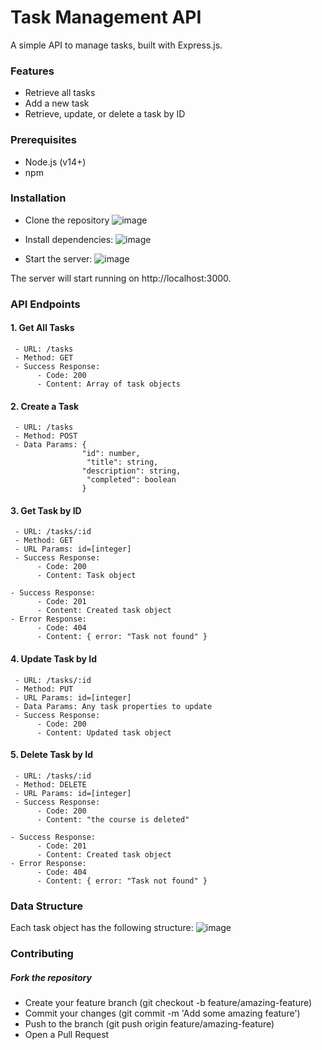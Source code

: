 # Task Management API
 A simple API to manage tasks, built with Express.js.

### Features
 - Retrieve all tasks
 - Add a new task
 - Retrieve, update, or delete a task by ID
### Prerequisites
 - Node.js (v14+)
 - npm
### Installation
 - Clone the repository
![image](https://github.com/user-attachments/assets/43bcc792-454e-4191-82d0-54a349d8a93d)

 -  Install dependencies:
![image](https://github.com/user-attachments/assets/b6218050-1e31-4213-a893-f0cfc5b2b092)

 - Start the server:
![image](https://github.com/user-attachments/assets/6d8ffbd4-d3d9-42ef-83c3-a80608fd18b8)

The server will start running on http://localhost:3000.

### API Endpoints
#### 1. Get All Tasks
     - URL: /tasks
     - Method: GET
     - Success Response:
          - Code: 200
          - Content: Array of task objects

#### 2. Create a Task
     - URL: /tasks
     - Method: POST
     - Data Params: {
                    "id": number,
                     "title": string,
                    "description": string,
                     "completed": boolean
                    } 

#### 3. Get Task by ID
     - URL: /tasks/:id
     - Method: GET
     - URL Params: id=[integer]
     - Success Response:
          - Code: 200
          - Content: Task object
                    
    - Success Response:
          - Code: 201
          - Content: Created task object
    - Error Response:
          - Code: 404
          - Content: { error: "Task not found" }

 #### 4. Update Task by Id
     - URL: /tasks/:id
     - Method: PUT
     - URL Params: id=[integer]
     - Data Params: Any task properties to update
     - Success Response:
          - Code: 200
          - Content: Updated task object
#### 5. Delete Task by Id
     - URL: /tasks/:id
     - Method: DELETE
     - URL Params: id=[integer]
     - Success Response:
          - Code: 200
          - Content: "the course is deleted"
                    
    - Success Response:
          - Code: 201
          - Content: Created task object
    - Error Response:
          - Code: 404
          - Content: { error: "Task not found" }


### Data Structure
Each task object has the following structure:
![image](https://github.com/user-attachments/assets/4a4144f8-eb13-4f2e-8534-d0e1cb4eba89)

### Contributing
##### Fork the repository
- Create your feature branch (git checkout -b feature/amazing-feature)
- Commit your changes (git commit -m 'Add some amazing feature')
- Push to the branch (git push origin feature/amazing-feature)
- Open a Pull Request




